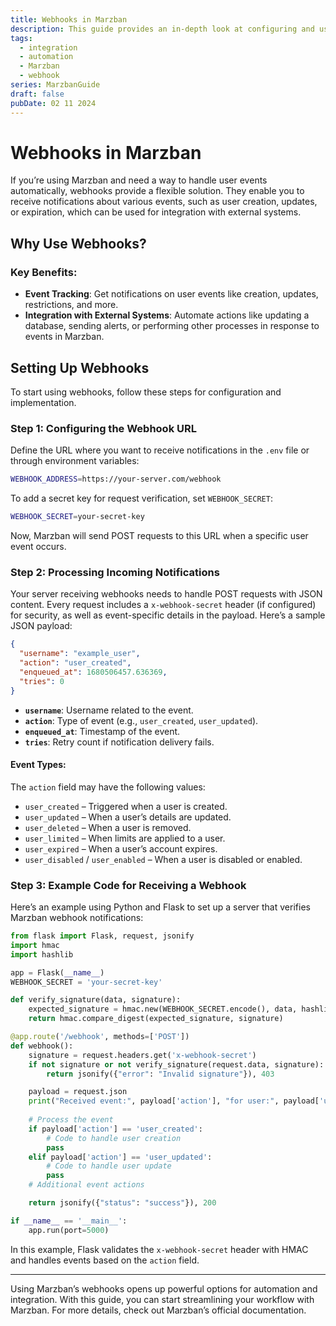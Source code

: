 ```yaml
---
title: Webhooks in Marzban
description: This guide provides an in-depth look at configuring and using webhooks in Marzban for automated notifications and integration.
tags:
  - integration
  - automation
  - Marzban
  - webhook
series: MarzbanGuide
draft: false
pubDate: 02 11 2024
---
```


# Webhooks in Marzban

If you’re using Marzban and need a way to handle user events automatically, webhooks provide a flexible solution. They enable you to receive notifications about various events, such as user creation, updates, or expiration, which can be used for integration with external systems.

## Why Use Webhooks?

### Key Benefits:
- **Event Tracking**: Get notifications on user events like creation, updates, restrictions, and more.
- **Integration with External Systems**: Automate actions like updating a database, sending alerts, or performing other processes in response to events in Marzban.

## Setting Up Webhooks

To start using webhooks, follow these steps for configuration and implementation.

### Step 1: Configuring the Webhook URL

Define the URL where you want to receive notifications in the `.env` file or through environment variables:

```bash
WEBHOOK_ADDRESS=https://your-server.com/webhook
```

To add a secret key for request verification, set `WEBHOOK_SECRET`:

```bash
WEBHOOK_SECRET=your-secret-key
```

Now, Marzban will send POST requests to this URL when a specific user event occurs.

### Step 2: Processing Incoming Notifications

Your server receiving webhooks needs to handle POST requests with JSON content. Every request includes a `x-webhook-secret` header (if configured) for security, as well as event-specific details in the payload. Here’s a sample JSON payload:

```json
{
  "username": "example_user",
  "action": "user_created",
  "enqueued_at": 1680506457.636369,
  "tries": 0
}
```

- **`username`**: Username related to the event.
- **`action`**: Type of event (e.g., `user_created`, `user_updated`).
- **`enqueued_at`**: Timestamp of the event.
- **`tries`**: Retry count if notification delivery fails.

#### Event Types:
The `action` field may have the following values:
- `user_created` – Triggered when a user is created.
- `user_updated` – When a user’s details are updated.
- `user_deleted` – When a user is removed.
- `user_limited` – When limits are applied to a user.
- `user_expired` – When a user’s account expires.
- `user_disabled` / `user_enabled` – When a user is disabled or enabled.


### Step 3: Example Code for Receiving a Webhook

Here’s an example using Python and Flask to set up a server that verifies Marzban webhook notifications:

```python
from flask import Flask, request, jsonify
import hmac
import hashlib

app = Flask(__name__)
WEBHOOK_SECRET = 'your-secret-key'

def verify_signature(data, signature):
    expected_signature = hmac.new(WEBHOOK_SECRET.encode(), data, hashlib.sha256).hexdigest()
    return hmac.compare_digest(expected_signature, signature)

@app.route('/webhook', methods=['POST'])
def webhook():
    signature = request.headers.get('x-webhook-secret')
    if not signature or not verify_signature(request.data, signature):
        return jsonify({"error": "Invalid signature"}), 403

    payload = request.json
    print("Received event:", payload['action'], "for user:", payload['username'])
    
    # Process the event
    if payload['action'] == 'user_created':
        # Code to handle user creation
        pass
    elif payload['action'] == 'user_updated':
        # Code to handle user update
        pass
    # Additional event actions

    return jsonify({"status": "success"}), 200

if __name__ == '__main__':
    app.run(port=5000)
```

In this example, Flask validates the `x-webhook-secret` header with HMAC and handles events based on the `action` field.

---

Using Marzban’s webhooks opens up powerful options for automation and integration. With this guide, you can start streamlining your workflow with Marzban. For more details, check out Marzban’s official documentation.

